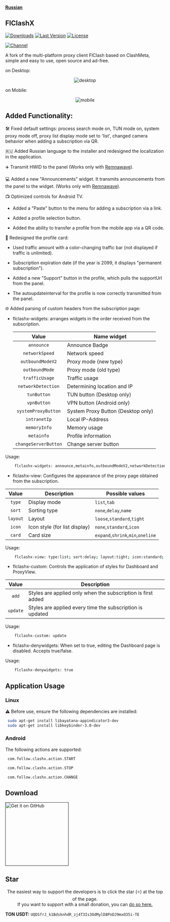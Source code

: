 <div>

[**Russian**](README.md)

</div>

## FlClashX

[![Downloads](https://img.shields.io/github/downloads/pluralplay/FlClashX/total?style=flat-square&logo=github)](https://github.com/pluralplay/FlClashX/releases/)
[![Last Version](https://img.shields.io/github/release/pluralplay/FlClashX/all.svg?style=flat-square)](https://github.com/pluralplay/FlClashX/releases/)
[![License](https://img.shields.io/github/license/pluralplay/FlClashX?style=flat-square)](LICENSE)

[![Channel](https://img.shields.io/badge/Telegram-Chat-blue?style=flat-square&logo=telegram)](https://t.me/FlClash)

A fork of the multi-platform proxy client FlClash based on ClashMeta, simple and easy to use, open source and ad-free.

on Desktop:

<p style="text-align: center;">
    <img alt="desktop" src="snapshots/desktop.gif">
</p>

on Mobile:

<p style="text-align: center;">
    <img alt="mobile" src="snapshots/mobile.gif">
</p>

## Added Functionality:

🛠️ Fixed default settings: process search mode on, TUN mode on, system proxy mode off, proxy list display mode set to 'list', changed camera behavior when adding a subscription via QR.

🇷🇺 Added Russian language to the installer and redesigned the localization in the application.

✈️ Transmit HWID to the panel (Works only with <a href="">Remnawave</a>).

💻 Added a new "Announcements" widget. It transmits announcements from the panel to the widget. (Works only with <a href="">Remnawave</a>).

📺 Optimized controls for Android TV.

- Added a "Paste" button to the menu for adding a subscription via a link.

- Added a profile selection button.

- Added the ability to transfer a profile from the mobile app via a QR code.

🪪 Redesigned the profile card:

- Used traffic amount with a color-changing traffic bar (not displayed if traffic is unlimited).

- Subscription expiration date (if the year is 2099, it displays "permanent subscription").

- Added a new "Support" button in the profile, which pulls the supportUrl from the panel.

- The autoupdateinterval for the profile is now correctly transmitted from the panel.

🌐 Added parsing of custom headers from the subscription page:

- flclashx-widgets: arranges widgets in the order received from the subscription.

  |        Value         | Name widget                        |
  | :------------------: | ---------------------------------- |
  |      `announce`      | Announce Badge                     |
  |    `networkSpeed`    | Network speed                      |
  |   `outboundModeV2`   | Proxy mode (new type)              |
  |    `outboundMode`    | Proxy mode (old type)              |
  |    `trafficUsage`    | Traffic usage                      |
  |  `networkDetection`  | Determining location and IP        |
  |     `tunButton`      | TUN button (Desktop only)          |
  |     `vpnButton`      | VPN button (Android only)          |
  | `systemProxyButton`  | System Proxy Button (Desktop only) |
  |     `intranetIp`     | Local IP-Address                   |
  |     `memoryInfo`     | Memory usage                       |
  |      `metainfo`      | Profile information                |
  | `changeServerButton` | Change server button               |

Usage:

```bash
    flclashx-widgets: announce,metainfo,outboundModeV2,networkDetection
```

- flclashx-view: Configures the appearance of the proxy page obtained from the subscription.

|  Value   | Description                   | Possible values                   |
| :------: | ----------------------------- | --------------------------------- |
|  `type`  | Display mode                  | `list`,`tab`                      |
|  `sort`  | Sorting type                  | `none`,`delay`,`name`             |
| `layout` | Layout                        | `loose`,`standard`,`tight`        |
|  `icon`  | Icon style (for list display) | `none`,`standard`,`icon`          |
|  `card`  | Card size                     | `expand`,`shrink`,`min`,`oneline` |

Usage:

```bash
    flclashx-view: type:list; sort:delay; layout:tight; icon:standard; card:shrink
```

- flclashx-custom: Controls the application of styles for Dashboard and ProxyView.

|  Value   | Description                                                  |
| :------: | ------------------------------------------------------------ |
|  `add`   | Styles are applied only when the subscription is first added |
| `update` | Styles are applied every time the subscription is updated    |

Usage:

```bash
    flclashx-custom: update
```

- flclashx-denywidgets: When set to true, editing the Dashboard page is disabled. Accepts true/false.

Usage:

```bash
    flclashx-denywidgets: true
```

## Application Usage

### Linux

⚠️ Before use, ensure the following dependencies are installed:

```bash
 sudo apt-get install libayatana-appindicator3-dev
 sudo apt-get install libkeybinder-3.0-dev
```

### Android

The following actions are supported:

```bash
 com.follow.clashx.action.START

 com.follow.clashx.action.STOP

 com.follow.clashx.action.CHANGE
```

## Download

<a href=""><img alt="Get it on GitHub" src="snapshots/get-it-on-github.svg" width="200px"/></a>

## Star

<p style="text-align: center;">
The easiest way to support the developers is to click the star (⭐) at the top of the page.<br>
If you want to support with a small donation, you can <a href="">do so here.</a>
</p>

**TON USDT:** `UQDSfrJ_k1BdsknhdR_zj4T3Is3OdMylD8PnDJ9mxO35i-TE`
